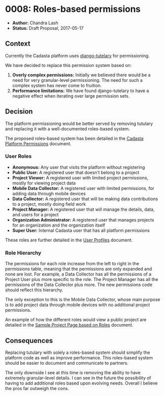 # 0008: Roles-based permissions

- **Author:** Chandra Lash
- **Status:** Draft Proposal, 2017-05-17

## Context

Currently the Cadasta platform uses [django-tutelary](http://django-tutelary.readthedocs.io/en/latest/) for permissioning.

We have decided to replace this permission system based on:

1. **Overly complex permissions:** 
Initially we believed there would be a need for very granular-level permissioning. The need for such a complex system has never come to fruition. 
2. **Performance limitations:** 
We have found django-tutelary to have a negative effect when iterating over large permission sets. 

## Decision

The platform permissioning would be better served by removing tutulary and replacing it with a well-documented roles-based system.

The proposed roles-based system has been detailed in the [Cadasta Platform Permissions](https://drive.google.com/open?id=1RnjuWzjxkbnntJQHxo2Rbg8AiigkydtG7dLvFWZtAnU) document. 

### User Roles

* **Anonymous:**
Any user that visits the platform without registering
* **Public User:**
A registered user that doesn’t belong to a project
* **Project Viewer:**
A registered user with limited project permissions, mostly for viewing project data
* **Mobile Data Collector:**
A registered user with limited permissions, for adding data through mobile devices
* **Data Collector:**
A registered user that will be making data contributions to a project, mostly doing field work
* **Project Manager:**
A registered user that will manage the details, data, and users for a project
* **Organization Administrator:**
A registered user that manages projects for an organization and the organization itself
* **Super User:**
Internal Cadasta user that has all platform permissions

These roles are further detailed in the [User Profiles](https://drive.google.com/open?id=0BzpiEtMtHC3rZldVSXgtWl9UOFk) document.

### Role Hierarchy

The permissions for each role increase from the left to right in the permissions table, meaning that the permissions are only expanded and none are lost. For example, a Data Collector has all the permissions of a Project User plus more specific to the role. The Project Manager has all the permissions of the Data Collector plus more. The new permissions code should reflect this hierarchy. 

The only exception to this is the Mobile Data Collector, whose main purpose is to add project data through mobile devices with no additional project permissions.

An example of how the different roles would view a public project are detailed in the [Sample Project Page based on Roles](https://docs.google.com/document/d/1P4oQWZkjYUjQPzLNQK6y9mdyzUbte9Xc9-n7HkMXiWQ/edit?usp=sharing) document.

## Consequences

Replacing tutulary with solely a roles-based system should simplify the platform code as well as improve performance. This roles-based system should be easier to document and communicate to partners.

The only downside I see at this time is removing the ability to have extremely granular-level details. I can see in the future the possibility of having to add additional roles based upon evolving needs. Overall I believe the pros far outweigh the cons.

